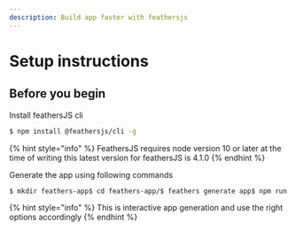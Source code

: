 ```yaml
---
description: Build app faster with feathersjs
---
```


# Setup instructions

## Before you begin

Install feathersJS cli

```bash
$ npm install @feathersjs/cli -g
```

{% hint style="info" %}
 FeathersJS requires node version 10 or later at the time of writing this latest version for feathersJS is 4.1.0
{% endhint %}

Generate the app using following commands

```bash
$ mkdir feathers-app$ cd feathers-app/$ feathers generate app$ npm run dev
```

{% hint style="info" %}
This is interactive app generation and use the right options accordingly
{% endhint %}







